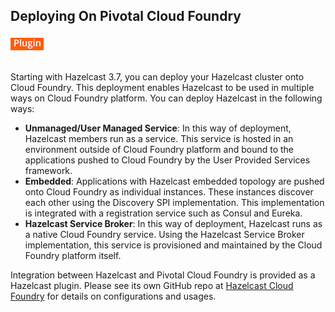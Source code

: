 
## Deploying On Pivotal Cloud Foundry

![image](images/Plugin.png)
<br></br>



Starting with Hazelcast 3.7, you can deploy your Hazelcast cluster onto Cloud Foundry. This deployment enables Hazelcast to be used in multiple ways on Cloud Foundry platform. You can deploy Hazelcast in the following ways:

- **Unmanaged/User Managed Service**: In this way of deployment, Hazelcast members run as a service. This service is hosted in an environment outside of Cloud Foundry platform and bound to the applications pushed to Cloud Foundry by the User Provided Services framework. 
- **Embedded**: Applications with Hazelcast embedded topology are pushed onto Cloud Foundry as individual instances. These instances discover each other using the Discovery SPI implementation. This implementation is integrated with a registration service such as Consul and Eureka.
- **Hazelcast Service Broker**: In this way of deployment, Hazelcast runs as a native Cloud Foundry service. Using the Hazelcast Service Broker implementation, this service is provisioned and maintained by the Cloud Foundry platform itself. 



Integration between Hazelcast and Pivotal Cloud Foundry is provided as a Hazelcast plugin. Please see its own GitHub repo at <a href="https://github.com/hazelcast/hazelcast-cloudfoundry" target="_blank">Hazelcast Cloud Foundry</a> for details on configurations and usages.






